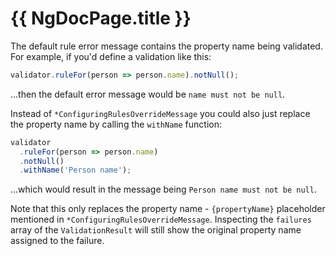 # {{ NgDocPage.title }}

The default rule error message contains the property name being validated. For example, if you'd define a validation like this:

```typescript
validator.ruleFor(person => person.name).notNull();
```

...then the default error message would be `name must not be null`.

Instead of `*ConfiguringRulesOverrideMessage` you could also just replace the property name by calling the `withName` function:

```typescript
validator
  .ruleFor(person => person.name)
  .notNull()
  .withName('Person name');
```

...which would result in the message being `Person name must not be null`.

Note that this only replaces the property name - `{propertyName}` placeholder mentioned in `*ConfiguringRulesOverrideMessage`. Inspecting the `failures` array of the `ValidationResult` will still show the original property name assigned to the failure.
